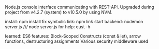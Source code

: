 Node.js console interface communicating with REST-API. Upgraded during project from v4.2.7 (system) to v10.5.0 by using NVM.

install: npm install
fix symbolic link: npm link
start backend: nodemon server.js   ///   node server.js
for help: cust -h

learned:
ES6 features: Block-Scoped Constructs (const & let), arrow functions, destructuring assignments
Various security middleware used